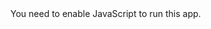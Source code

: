 
<!doctype html>
  <html lang="en"><head><meta charset="utf-8"/><link rel="icon" href="/tutor-ops/favicon.ico"/><meta name="viewport" content="width=device-width,initial-scale=1"/><meta name="theme-color" content="#000000"/>
  <link rel="stylesheet" href="https://maxcdn.bootstrapcdn.com/bootstrap/3.4.1/css/bootstrap.min.css"/><link href="https://fonts.googleapis.com/css?family=Cookie" rel="stylesheet">
  <script src="https://ajax.googleapis.com/ajax/libs/jquery/3.4.1/jquery.min.js"></script>
  <script src="https://maxcdn.bootstrapcdn.com/bootstrap/3.4.1/js/bootstrap.min.js"></script>
  <meta name="description" content="Web site created using create-react-app"/><link rel="manifest" href="/tutor-ops/manifest.json"/><title>TutorOps Tally App</title>
  <link href="/tutor-ops/static/css/main.b49d0e02.chunk.css" rel="stylesheet"></head>
  
  <body><noscript>You need to enable JavaScript to run this app.</noscript><div id="root"></div><script>!function(e){function t(t){for(var n,l,p=t[0],f=t[1],i=t[2],c=0,s=[];c<p.length;c++)l=p[c],Object.prototype.hasOwnProperty.call(o,l)&&o[l]&&s.push(o[l][0]),o[l]=0;for(n in f)Object.prototype.hasOwnProperty.call(f,n)&&(e[n]=f[n]);for(a&&a(t);s.length;)s.shift()();return u.push.apply(u,i||[]),r()}function r(){for(var e,t=0;t<u.length;t++){for(var r=u[t],n=!0,p=1;p<r.length;p++){var f=r[p];0!==o[f]&&(n=!1)}n&&(u.splice(t--,1),e=l(l.s=r[0]))}return e}var n={},o={1:0},u=[];function l(t){if(n[t])return n[t].exports;var r=n[t]={i:t,l:!1,exports:{}};return e[t].call(r.exports,r,r.exports,l),r.l=!0,r.exports}l.m=e,l.c=n,l.d=function(e,t,r){l.o(e,t)||Object.defineProperty(e,t,{enumerable:!0,get:r})},l.r=function(e){"undefined"!=typeof Symbol&&Symbol.toStringTag&&Object.defineProperty(e,Symbol.toStringTag,{value:"Module"}),Object.defineProperty(e,"__esModule",{value:!0})},l.t=function(e,t){if(1&t&&(e=l(e)),8&t)return e;if(4&t&&"object"==typeof e&&e&&e.__esModule)return e;var r=Object.create(null);if(l.r(r),Object.defineProperty(r,"default",{enumerable:!0,value:e}),2&t&&"string"!=typeof e)for(var n in e)l.d(r,n,function(t){return e[t]}.bind(null,n));return r},l.n=function(e){var t=e&&e.__esModule?function(){return e.default}:function(){return e};return l.d(t,"a",t),t},l.o=function(e,t){return Object.prototype.hasOwnProperty.call(e,t)},l.p="/tutor-ops/";var p=this["webpackJsonptutor-ops"]=this["webpackJsonptutor-ops"]||[],f=p.push.bind(p);p.push=t,p=p.slice();for(var i=0;i<p.length;i++)t(p[i]);var a=f;r()}([])</script><script src="/tutor-ops/static/js/2.c9ce7234.chunk.js"></script><script src="/tutor-ops/static/js/main.984503f6.chunk.js"></script></body></html>

